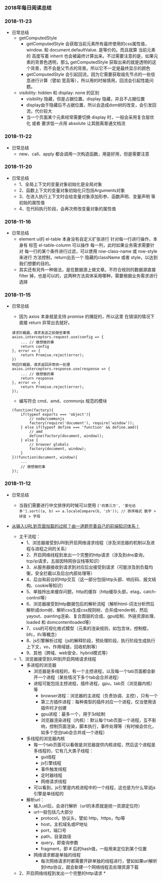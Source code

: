 ### 2018年每日阅读总结

### 2018-11-23
* 日常总结
    * getComputedStyle
        * getComputedStyle 会获取当前元素所有最终使用的css属性值，window. 和 document.defaultValue. 是等价的。而且就算 当前元素的 高度写着  inherit 也会被最终计算出来。不过需要注意的是，如果元素的背景色透明，那么 getComputedStyle 获取出来的就是透明的这个背景，而不会是父节点的背景。所以它不一定是最终显示的颜色
        * getComputedStyle 会引起回流，因为它需要获取祖先节点的一些信息进行计算（譬如 宽高等），所以用的时候慎用，回流会引起性能问题。
    * visibility: hidden 和 display: none 的区别
        * visibility 隐藏，但是占据位置。display 隐藏，并且不占据位置
        * display由于隐藏后不占据位置，所以会造成dom树的改变，会引发回流，代价较大
        * 当一个页面某个元素经常需要切换 display 时，一般会采用复合层优化 或者 要求低一点用 absolute 让其脱离普通文档流

### 2018-11-22
* 日常总结
    * new、call、apply 都会调用一次构造函数，用是好用，但是需要注意

### 2018-11-20
* 日常总结
    * 1、全局上下文的变量对象初始化是全局对象
    * 2、函数上下文的变量对象初始化只包括Arguments对象
    * 3、在进入执行上下文时会给变量对象添加形参、函数声明、变量声明 等初始的属性值
    * 4、在代码执行阶段，会再次修改变量对象的属性值

### 2018-11-16
* 日常总结
    * element ui的 el-table 本身没有自定义扩张进行 针对每一行进行操作，本身有 标签  el-table-column  可以操作 每一列，此时如果业务需求需要针对 每一行的某个条件进行过滤，可以使用 row-class-name 或 row-style 来进行 方法控制，return出去一个 隐藏的className 或者 style，以达到我们想要的目的。
    * 其实还有另外一种做法，是在数据源上做文章。不符合规则的数据源直接  filter 掉，也是可以的，这两种方法具体采用哪种，需要根据业务需求进行选择


### 2018-11-15
* 日常总结
    * 因为 axios 本身就是支持 promise 的捕捉的，所以这里 在错误的情况下  直接  return 异常出去就好。

    ```
    请求拦截器，请求发送之前做些事情
    axios.interceptors.request.use(config => {
        ... // 做想做的事
        return config
    }, error => {
        return Promise.reject(error);
    })
    响应拦截器，请求返回异常统一处理
    axios.interceptors.response.use(response => {
        ... // 做想做的事
        return response
    }, error => {
        return Promise.reject(error);
    });
    ```

    * 编写符合 cmd、amd、commonjs 规范的模块

    ```
    (function(factory){
        if(typeof exports === 'object'){
            // node/commonjs
            factory(require('document'), require('window'));
        } else if(typeof define === 'function' && define.amd){
            // amd
            define(factory(document, window));
        } else {
            // browser globals
            factory(document, window);
        }
    })(function(document, window){
        ...
        // 做想做的事
    });
    ```

### 2018-11-12
* 日常总结
    * 当我们需要进行中文排序的时候可以使用
    `['向第三方', '爱仕达多'].sort((a, b) => a.localeCompare(b, 'zh')); // 排序格式 数字 > 拼音 > 字母`




* [从输入URL到页面加载的过程？由一道题完善自己的前端知识体系！](https://mp.weixin.qq.com/s/qMsf4DcMhn2cf0fXC-PLVA)
    * 主干流程：
        * 1、浏览器接受到URl到开启网络请求线程（涉及浏览器的机制以及进程与进程之间的关系）
        * 2、开启网络线程到发出一个完整的http请求（涉及到dns查询，tcp/ip请求，五层因特网协议栈等知识）
        * 3、从服务器接收到请求到对应后台接受到请求（可能涉及到负载均衡，安全拦截以及后台内部处理等）
        * 4、后台和前台的http交互（这一部分包括http头部、响应码、报文结构、cookie等知识）
        * 5、单独拎出来缓存问题，http的缓存（http缓存头部，etag，catch-control等）
        * 6、浏览器接受到http数据包后的解析流程（解析html-词法分析然后解析成dom树、解析css生成css规则树、合并成render树，然后yayout、painting渲染、复合图层的合成、gpu绘制、外链资源处理、loaded 和 domcontentloaded等）
        * 7、css的可视化格式模型（元素的渲染规则，如包含块，控制框，bfc，ifc等概念）
        * 8、js引擎解析过程（js的解释阶段，预处理阶段，执行阶段生成执行上下文，vo，作用域链，回收机制等）
        * 9、其他（跨域、web安全、hybrid模式等）
    * 1、浏览器接受到URl到开启网络请求线程
        * 多进程的浏览器
            * 浏览器是多线程的，有一个主控进程，以及每一个tab页面都会新开一个进程（某些情况下多个tab会合并进程）
            * 进程可能包括主控进程，插件进程，gpu，tab页（浏览器内核）等
                * browser进程：浏览器的主进程（负责协调、主控），只有一个
                * 第三方插件进程：每种类型的插件对应一个进程，仅当使用该插件时才创建
                * gpu进程：最多一个，用于3d绘制
                * 浏览器渲染进程（内核）：默认每个tab页面一个进程，互不影响，控制页面渲染，脚本执行，事件处理等（有时候会优化，如多个空白tab会合并成一个进程）
        * 多线程的浏览器内核
            * 每一个tab页面可以看做是浏览器提供内核进程，然后这个进程是多线程的，它有几大类子线程：
                * gui线程
                * js引擎线程
                * 事件触发线程
                * 定时器线程
                * 网络请求线程
            * 可以看到，js引擎是内核进程中的一个线程，这也是为什么常说js引擎是单线程的
        * 解析url：
            * 输入url后，会进行解析（url的本质就是统一资源定位符）
            * url一般包括几大部分
                * protocol，协议头，譬如 http，https，ftp等
                * host，主机域名或IP地址
                * port，端口号
                * path，目录路径
                * query，即查询参数
                * fragment，即 # 后的hash值，一般用来定位到某个位置
            * 网络请求都是单独的线程
                * 每次网络请求时都需要开辟单独的线程进行，譬如如果url解析到http协议，就会新建一个网络线程去处理资源下载
    * 2、开启网络线程到发出一个完整的http请求
        * 